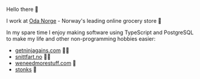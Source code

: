 Hello there 👋

I work at [Oda Norge](https://oda.com) - Norway's leading online grocery store 🚀

In my spare time I enjoy making software using TypeScript and PostgreSQL to make my life and other non-programming hobbies easier:
- [getninjagains.com](https://getninjagains.com) 🏋️‍♀️
- [snittfart.no](https://snittfart.no) 🏃‍♀️
- [weneedmorestuff.com](https://weneedmorestuff.com) 🍱
- [stonks](https://stonks.koren.im) 💸

